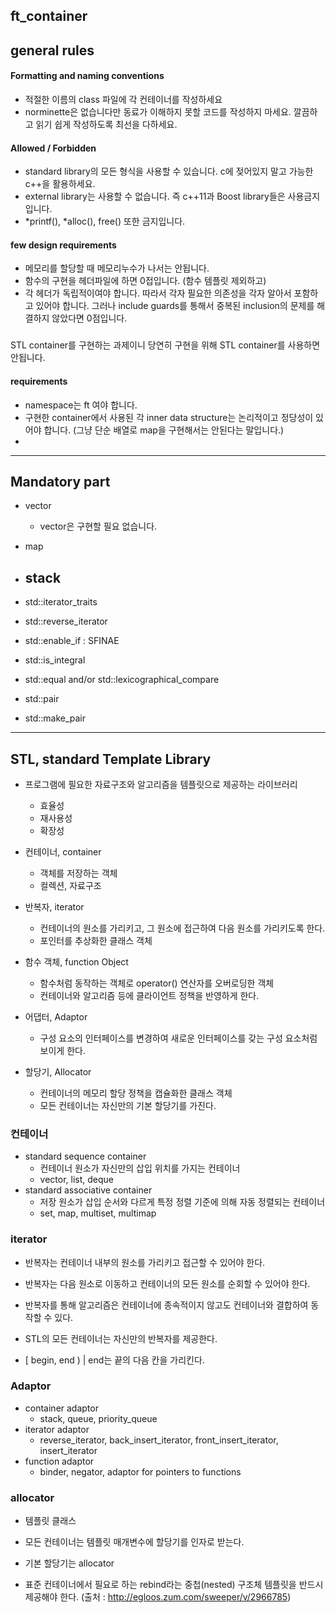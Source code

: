 ## ft_container

## general rules


#### Formatting and naming conventions
- 적절한 이름의 class 파일에 각 컨테이너를 작성하세요
- norminette은 없습니다만 동료가 이해하지 못할 코드를 작성하지 마세요. 깔끔하고 읽기 쉽게 작성하도록 최선을 다하세요.

#### Allowed / Forbidden
- standard library의 모든 형식을 사용할 수 있습니다. c에 젖어있지 말고 가능한 c++을 활용하세요.
- external library는 사용할 수 없습니다. 즉 c++11과 Boost library들은 사용금지입니다.
- *printf(), *alloc(), free() 또한 금지입니다. 

#### few design requirements
- 메모리를 할당할 때 메모리누수가 나서는 안됩니다. 
- 함수의 구현을 헤더파일에 하면 0접입니다. (함수 템플릿 제외하고)
- 각 헤더가 독립적이여야 합니다. 따라서 각자 필요한 의존성을 각자 알아서 포함하고 있어야 합니다. 그러나 include guards를 통해서 중복된 inclusion의 문제를 해결하지 않았다면 0점입니다. 


### 
STL container를 구현하는 과제이니 당연히 구현을 위해 STL container를 사용하면 안됩니다. 

#### requirements
- namespace는 ft 여야 합니다. 
- 구현한 container에서 사용된 각 inner data structure는 논리적이고 정당성이 있어야 합니다. (그냥 단순 배열로 map을 구현해서는 안된다는 말입니다.)
- 


---
## Mandatory part
- vector
	- vector<bool>은 구현할 필요 없습니다. 
- map
- stack
	- 

- std::iterator_traits
- std::reverse_iterator
- std::enable_if
	: SFINAE
- std::is_integral
- std::equal and/or std::lexicographical_compare
- std::pair
- std::make_pair

---
## STL, standard Template Library
- 프로그램에 필요한 자료구조와 알고리즘을 템플릿으로 제공하는 라이브러리
	- 효율성
	- 재사용성
	- 확장성

- 컨테이너, container
	- 객체를 저장하는 객체
	- 컬렉션, 자료구조
- 반복자, iterator 
	- 컨테이너의 원소를 가리키고, 그 원소에 접근하여 다음 원소를 가리키도록 한다.
	- 포인터를 추상화한 클래스 객체
- 함수 객체, function Object
	- 함수처럼 동작하는 객체로 operator() 연산자를 오버로딩한 객체
	- 컨테이너와 알고리즘 등에 클라이언트 정책을 반영하게 한다. 
- 어댑터, Adaptor 
	- 구성 요소의 인터페이스를 변경하여 새로운 인터페이스를 갖는 구성 요소처럼 보이게 한다.
- 할당기, Allocator
	- 컨테이너의 메모리 할당 정책을 캡슐화한 클래스 객체
	- 모든 컨테이너는 자신만의 기본 할당기를 가진다.

### 컨테이너
- standard sequence container
	- 컨테이너 원소가 자신만의 삽입 위치를 가지는 컨테이너
	- vector, list, deque
- standard associative container
	- 저장 원소가 삽입 순서와 다르게 특정 정렬 기준에 의해 자동 정렬되는 컨테이너
	- set, map, multiset, multimap


### iterator
- 반복자는 컨테이너 내부의 원소를 가리키고 접근할 수 있어야 한다.
- 반복자는 다음 원소로 이동하고 컨테이너의 모든 원소를 순회할 수 있어야 한다. 

- 반복자를 통해 알고리즘은 컨테이너에 종속적이지 않고도 컨테이너와 결합하여 동작할 수 있다. 
- STL의 모든 컨테이너는 자신만의 반복자를 제공한다. 
- [ begin, end ) | end는 끝의 다음 칸을 가리킨다.


### Adaptor

- container adaptor
	- stack, queue, priority_queue
- iterator adaptor
	- reverse_iterator, back_insert_iterator, front_insert_iterator, insert_iterator
- function adaptor
	- binder, negator, adaptor for pointers to functions


### allocator
- 템플릿 클래스 
- 모든 컨테이너는 템플릿 매개변수에 할당기를 인자로 받는다. 
- 기본 할당기는 allocator<T>

- 표준 컨테이너에서 필요로 하는 rebind라는 중첩(nested) 구조체 템플릿을 반드시 제공해야 한다.
  (출처 : http://egloos.zum.com/sweeper/v/2966785)
  